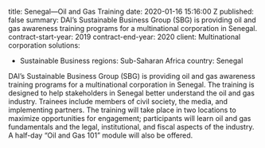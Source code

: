 
title: Senegal—Oil and Gas Training
date: 2020-01-16 15:16:00 Z
published: false
summary: DAI’s Sustainable Business Group (SBG) is providing oil and gas awareness
  training programs for a multinational corporation in Senegal.
contract-start-year: 2019
contract-end-year: 2020
client: Multinational corporation
solutions:
- Sustainable Business
regions: Sub-Saharan Africa
country: Senegal


DAI’s Sustainable Business Group (SBG) is providing oil and gas awareness training programs for a multinational corporation in Senegal. The training is designed to help stakeholders in Senegal better understand the oil and gas industry. Trainees include members of civil society, the media, and implementing partners. The training will take place in two locations to maximize opportunities for engagement; participants will learn oil and gas fundamentals and the legal, institutional, and fiscal aspects of the industry. A half-day “Oil and Gas 101” module will also be offered.
